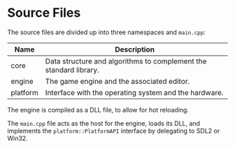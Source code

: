 # Source Files

The source files are divided up into three namespaces and `main.cpp`:

| Name     | Description                                                       |
| -------- | ----------------------------------------------------------------- |
| core     | Data structure and algorithms to complement the standard library. |
| engine   | The game engine and the associated editor.                        |
| platform | Interface with the operating system and the hardware.             |

The engine is compiled as a DLL file, to allow for hot reloading.

The `main.cpp` file acts as the host for the engine, loads its DLL, and
implements the `platform::PlatformAPI` interface by delegating to SDL2 or Win32.
